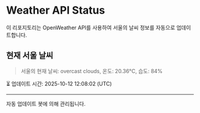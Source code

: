 
# Weather API Status

이 리포지토리는 OpenWeather API를 사용하여 서울의 날씨 정보를 자동으로 업데이트합니다.

## 현재 서울 날씨
> 서울의 현재 날씨: overcast clouds, 온도: 20.36°C, 습도: 84%

⏳ 업데이트 시간: 2025-10-12 12:08:02 (UTC)

---
자동 업데이트 봇에 의해 관리됩니다.
